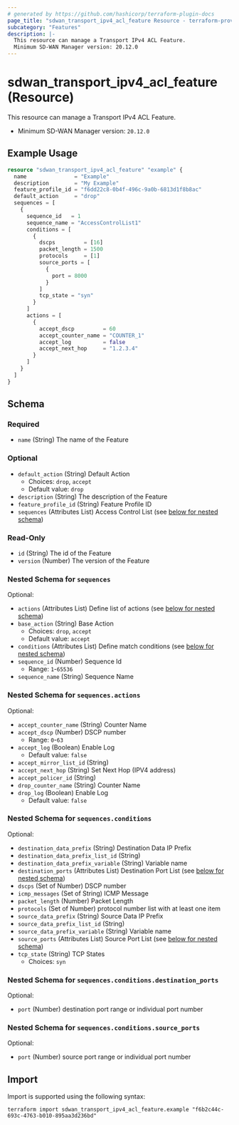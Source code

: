 ```yaml
---
# generated by https://github.com/hashicorp/terraform-plugin-docs
page_title: "sdwan_transport_ipv4_acl_feature Resource - terraform-provider-sdwan"
subcategory: "Features"
description: |-
  This resource can manage a Transport IPv4 ACL Feature.
  Minimum SD-WAN Manager version: 20.12.0
---
```


# sdwan_transport_ipv4_acl_feature (Resource)

This resource can manage a Transport IPv4 ACL Feature.
  - Minimum SD-WAN Manager version: `20.12.0`

## Example Usage

```terraform
resource "sdwan_transport_ipv4_acl_feature" "example" {
  name               = "Example"
  description        = "My Example"
  feature_profile_id = "f6dd22c8-0b4f-496c-9a0b-6813d1f8b8ac"
  default_action     = "drop"
  sequences = [
    {
      sequence_id   = 1
      sequence_name = "AccessControlList1"
      conditions = [
        {
          dscps         = [16]
          packet_length = 1500
          protocols     = [1]
          source_ports = [
            {
              port = 8000
            }
          ]
          tcp_state = "syn"
        }
      ]
      actions = [
        {
          accept_dscp         = 60
          accept_counter_name = "COUNTER_1"
          accept_log          = false
          accept_next_hop     = "1.2.3.4"
        }
      ]
    }
  ]
}
```

<!-- schema generated by tfplugindocs -->
## Schema

### Required

- `name` (String) The name of the Feature

### Optional

- `default_action` (String) Default Action
  - Choices: `drop`, `accept`
  - Default value: `drop`
- `description` (String) The description of the Feature
- `feature_profile_id` (String) Feature Profile ID
- `sequences` (Attributes List) Access Control List (see [below for nested schema](#nestedatt--sequences))

### Read-Only

- `id` (String) The id of the Feature
- `version` (Number) The version of the Feature

<a id="nestedatt--sequences"></a>
### Nested Schema for `sequences`

Optional:

- `actions` (Attributes List) Define list of actions (see [below for nested schema](#nestedatt--sequences--actions))
- `base_action` (String) Base Action
  - Choices: `drop`, `accept`
  - Default value: `accept`
- `conditions` (Attributes List) Define match conditions (see [below for nested schema](#nestedatt--sequences--conditions))
- `sequence_id` (Number) Sequence Id
  - Range: `1`-`65536`
- `sequence_name` (String) Sequence Name

<a id="nestedatt--sequences--actions"></a>
### Nested Schema for `sequences.actions`

Optional:

- `accept_counter_name` (String) Counter Name
- `accept_dscp` (Number) DSCP number
  - Range: `0`-`63`
- `accept_log` (Boolean) Enable Log
  - Default value: `false`
- `accept_mirror_list_id` (String)
- `accept_next_hop` (String) Set Next Hop (IPV4 address)
- `accept_policer_id` (String)
- `drop_counter_name` (String) Counter Name
- `drop_log` (Boolean) Enable Log
  - Default value: `false`


<a id="nestedatt--sequences--conditions"></a>
### Nested Schema for `sequences.conditions`

Optional:

- `destination_data_prefix` (String) Destination Data IP Prefix
- `destination_data_prefix_list_id` (String)
- `destination_data_prefix_variable` (String) Variable name
- `destination_ports` (Attributes List) Destination Port List (see [below for nested schema](#nestedatt--sequences--conditions--destination_ports))
- `dscps` (Set of Number) DSCP number
- `icmp_messages` (Set of String) ICMP Message
- `packet_length` (Number) Packet Length
- `protocols` (Set of Number) protocol number list with at least one item
- `source_data_prefix` (String) Source Data IP Prefix
- `source_data_prefix_list_id` (String)
- `source_data_prefix_variable` (String) Variable name
- `source_ports` (Attributes List) Source Port List (see [below for nested schema](#nestedatt--sequences--conditions--source_ports))
- `tcp_state` (String) TCP States
  - Choices: `syn`

<a id="nestedatt--sequences--conditions--destination_ports"></a>
### Nested Schema for `sequences.conditions.destination_ports`

Optional:

- `port` (Number) destination port range or individual port number


<a id="nestedatt--sequences--conditions--source_ports"></a>
### Nested Schema for `sequences.conditions.source_ports`

Optional:

- `port` (Number) source port range or individual port number

## Import

Import is supported using the following syntax:

```shell
terraform import sdwan_transport_ipv4_acl_feature.example "f6b2c44c-693c-4763-b010-895aa3d236bd"
```
